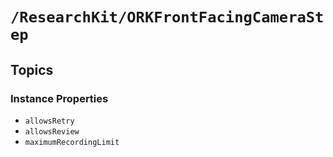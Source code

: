 # ``/ResearchKit/ORKFrontFacingCameraStep``

<!-- The content below this line is auto-generated and is redundant. You should either incorporate it into your content above this line or delete it. -->

## Topics

### Instance Properties

- ``allowsRetry``
- ``allowsReview``
- ``maximumRecordingLimit``